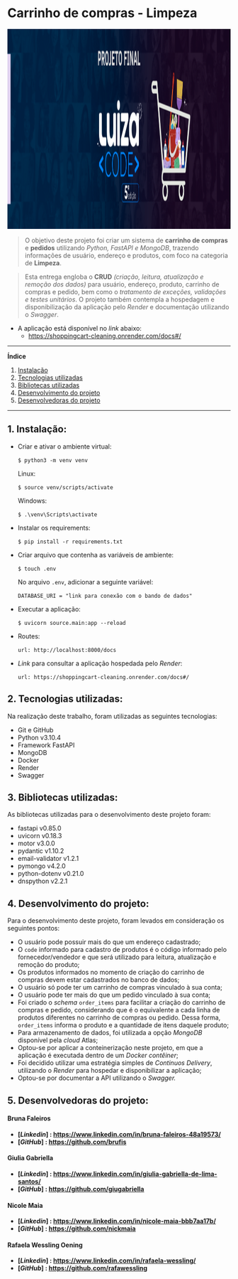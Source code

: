 # Carrinho de compras - Limpeza

<p align="center"><a href = "#"><img src = "imageLuizaCode.png" height=450 /></a></p>

> O objetivo deste projeto foi criar um sistema de **carrinho de compras** e **pedidos** utilizando _Python, FastAPI e MongoDB_, trazendo informações de usuário, endereço e produtos, com foco na categoria de **Limpeza**.

> Esta entrega engloba o **CRUD** _(criação, leitura, atualização e remoção dos dados)_ para usuário, endereço, produto, carrinho de compras e pedido, bem como o _tratamento de exceções, validações e testes unitários_. O projeto também contempla a hospedagem e disponibilização da aplicação pelo _Render_ e documentação utilizando o _Swagger_.

- A aplicação está disponível no _link_ abaixo:
  - https://shoppingcart-cleaning.onrender.com/docs#/

---

**Índice**

1.  [Instalação](#instalacao)
2.  [Tecnologias utilizadas](#tecnoutilizadas)
3.  [Bibliotecas utilizadas](#bibliotecasutilizadas)
4.  [Desenvolvimento do projeto](#desenvolvimentoprojeto)
5.  [Desenvolvedoras do projeto](#desenvolvedoras)

---

<div id='instalacao'/>

## 1. Instalação:

- Criar e ativar o ambiente virtual:

  ```
  $ python3 -m venv venv
  ```

  Linux:

  ```
  $ source venv/scripts/activate
  ```

  Windows:

  ```
  $ .\venv\Scripts\activate
  ```

  <p></p>

- Instalar os requirements:

  ```
  $ pip install -r requirements.txt
  ```

  <p></p>

- Criar arquivo que contenha as variáveis de ambiente:

  ```
  $ touch .env
  ```

  No arquivo `.env`, adicionar a seguinte variável:

  ```
  DATABASE_URI = "link para conexão com o bando de dados"
  ```

  <p></p>

- Executar a aplicação:

  ```
  $ uvicorn source.main:app --reload
  ```

  <p></p>

- Routes:

  ```
  url: http://localhost:8000/docs
  ```

  <p></p>

- _Link_ para consultar a aplicação hospedada pelo _Render_:
  ```
  url: https://shoppingcart-cleaning.onrender.com/docs#/
  ```

<div id='tecnoutilizadas'/>

## 2. Tecnologias utilizadas:

Na realização deste trabalho, foram utilizadas as seguintes tecnologias:

- Git e GitHub
- Python v3.10.4
- Framework FastAPI
- MongoDB
- Docker
- Render
- Swagger

<div id='bibliotecasutilizadas'/>

## 3. Bibliotecas utilizadas:

As bibliotecas utilizadas para o desenvolvimento deste projeto foram:

- fastapi v0.85.0
- uvicorn v0.18.3
- motor v3.0.0
- pydantic v1.10.2
- email-validator v1.2.1
- pymongo v4.2.0
- python-dotenv v0.21.0
- dnspython v2.2.1

<div id='desenvolvimentoprojeto'/>

## 4. Desenvolvimento do projeto:

Para o desenvolvimento deste projeto, foram levados em consideração os seguintes pontos:

- O usuário pode possuir mais do que um endereço cadastrado;
- O `code` informado para cadastro de produtos é o código informado pelo fornecedor/vendedor e que será utilizado para leitura, atualização e remoção do produto;
- Os produtos informados no momento de criação do carrinho de compras devem estar cadastrados no banco de dados;
- O usuário só pode ter um carrinho de compras vinculado à sua conta;
- O usuário pode ter mais do que um pedido vinculado à sua conta;
- Foi criado o _schema_ `order_items` para facilitar a criação do carrinho de compras e pedido, considerando que é o equivalente a cada linha de produtos diferentes no carrinho de compras ou pedido. Dessa forma, `order_items` informa o produto e a quantidade de itens daquele produto;
- Para armazenamento de dados, foi utilizada a opção _MongoDB_ disponível pela _cloud_ Atlas;
- Optou-se por aplicar a conteinerização neste projeto, em que a aplicação é executada dentro de um _Docker contêiner_;
- Foi decidido utilizar uma estratégia simples de _Continuos Delivery_, utilizando o _Render_ para hospedar e disponibilizar a aplicação;
- Optou-se por documentar a API utilizando o _Swagger._

<div id='desenvolvedoras'/>

## 5. Desenvolvedoras do projeto:

#### **Bruna Faleiros**

- **[*Linkedin*] : https://www.linkedin.com/in/bruna-faleiros-48a19573/**
- **[*GitHub*] : https://github.com/brufis**

#### **Giulia Gabriella**

- **[*Linkedin*] : https://www.linkedin.com/in/giulia-gabriella-de-lima-santos/**
- **[*GitHub*] : https://github.com/giugabriella**

#### **Nicole Maia**

- **[*Linkedin*] : https://www.linkedin.com/in/nicole-maia-bbb7aa17b/**
- **[*GitHub*] : https://github.com/nickmaia**

#### **Rafaela Wessling Oening**

- **[*Linkedin*] : https://www.linkedin.com/in/rafaela-wessling/**
- **[*GitHub*] : https://github.com/rafawessling**
